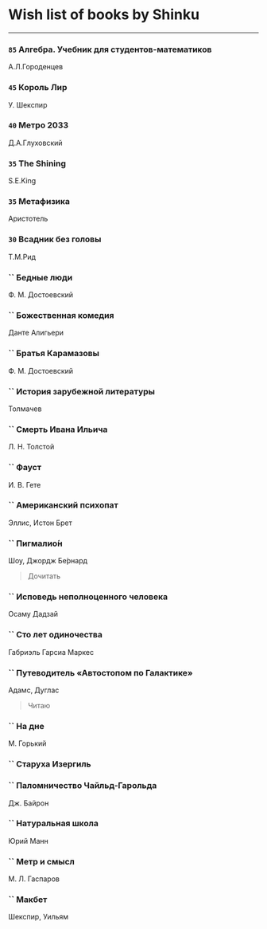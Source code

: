 # Wish list of books by Shinku
---

### `85` Алгебра. Учебник для студентов-математиков
А.Л.Городенцев

### `45` Король Лир
У. Шекспир

### `40` Метро 2033
Д.А.Глуховский

### `35` The Shining
S.E.King

### `35` Метафизика
Аристотель

### `30` Всадник без головы
Т.М.Рид

### `` Бедные люди
Ф. М. Достоевский

### `` Божественная комедия
Данте Алигьери

### `` Братья Карамазовы
Ф. М. Достоевский

### `` История зарубежной литературы
Толмачев

### `` Смерть Ивана Ильича
Л. Н. Толстой

### `` Фауст
И. В. Гете

### `` Американский психопат
Эллис, Истон Брет

### `` Пигмалио́н
Шоу, Джордж Бе́рнард
> Дочитать

### `` Исповедь неполноценного человека
Осаму Дадзай

### `` Сто лет одиночества
Габриэль Гарсиа Маркес

### `` Путеводитель «Автостопом по Галактике»
Адамс, Дуглас
> Читаю

### `` На дне
М. Горький

### `` Старуха Изергиль

### `` Паломничество Чайльд-Гарольда
Дж. Байрон

### `` Натуральная школа
Юрий Манн

### `` Метр и смысл
М. Л. Гаспаров

### `` Макбет
Шекспир, Уильям


